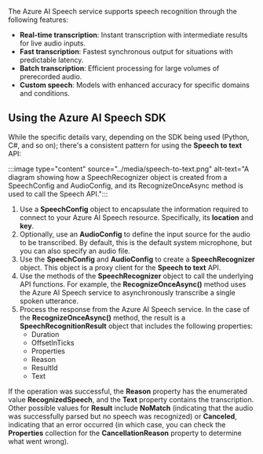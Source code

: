 
The Azure AI Speech service supports speech recognition through the following features:

- **Real-time transcription**: Instant transcription with intermediate results for live audio inputs.
- **Fast transcription**: Fastest synchronous output for situations with predictable latency.
- **Batch transcription**: Efficient processing for large volumes of prerecorded audio.
- **Custom speech**: Models with enhanced accuracy for specific domains and conditions.

## Using the Azure AI Speech SDK

While the specific details vary, depending on the SDK being used (Python, C#, and so on); there's a consistent pattern for using the **Speech to text** API:

:::image type="content" source="../media/speech-to-text.png" alt-text="A diagram showing how a SpeechRecognizer object is created from a SpeechConfig and AudioConfig, and its RecognizeOnceAsync method is used to call the Speech API.":::

1. Use a **SpeechConfig** object to encapsulate the information required to connect to your Azure AI Speech resource. Specifically, its **location** and **key**.
1. Optionally, use an **AudioConfig** to define the input source for the audio to be transcribed. By default, this is the default system microphone, but you can also specify an audio file.
1. Use the **SpeechConfig** and **AudioConfig** to create a **SpeechRecognizer** object. This object is a proxy client for the **Speech to text** API.
1. Use the methods of the **SpeechRecognizer** object to call the underlying API functions. For example, the **RecognizeOnceAsync()** method uses the Azure AI Speech service to asynchronously transcribe a single spoken utterance.
1. Process the response from the Azure AI Speech service. In the case of the **RecognizeOnceAsync()** method, the result is a **SpeechRecognitionResult** object that includes the following properties:
    - Duration
    - OffsetInTicks
    - Properties
    - Reason
    - ResultId
    - Text

If the operation was successful, the **Reason** property has the enumerated value **RecognizedSpeech**, and the **Text** property contains the transcription. Other possible values for **Result** include **NoMatch** (indicating that the audio was successfully parsed but no speech was recognized) or **Canceled**, indicating that an error occurred (in which case, you can check the **Properties** collection for the **CancellationReason** property to determine what went wrong).
